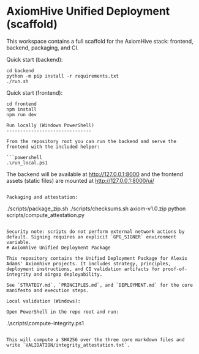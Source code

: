 # AxiomHive Unified Deployment (scaffold)

This workspace contains a full scaffold for the AxiomHive stack: frontend, backend, packaging, and CI.

Quick start (backend):

```
cd backend
python -m pip install -r requirements.txt
./run.sh
```

Quick start (frontend):

```
cd frontend
npm install
npm run dev

Run locally (Windows PowerShell)
-------------------------------

From the repository root you can run the backend and serve the frontend with the included helper:

```powershell
.\run_local.ps1
```

The backend will be available at http://127.0.0.1:8000 and the frontend assets (static files) are mounted at http://127.0.0.1:8000/ui/
```

Packaging and attestation:

```
./scripts/package_zip.sh
./scripts/checksums.sh axiom-v1.0.zip
python scripts/compute_attestation.py
```

Security note: scripts do not perform external network actions by default. Signing requires an explicit `GPG_SIGNER` environment variable.
# Axiomhive Unified Deployment Package

This repository contains the Unified Deployment Package for Alexis Adams' Axiomhive projects. It includes strategy, principles, deployment instructions, and CI validation artifacts for proof-of-integrity and airgap deployability.

See `STRATEGY.md`, `PRINCIPLES.md`, and `DEPLOYMENT.md` for the core manifesto and execution steps.

Local validation (Windows):

Open PowerShell in the repo root and run:

```
.\scripts\compute-integrity.ps1
```

This will compute a SHA256 over the three core markdown files and write `VALIDATION/integrity_attestation.txt`.

